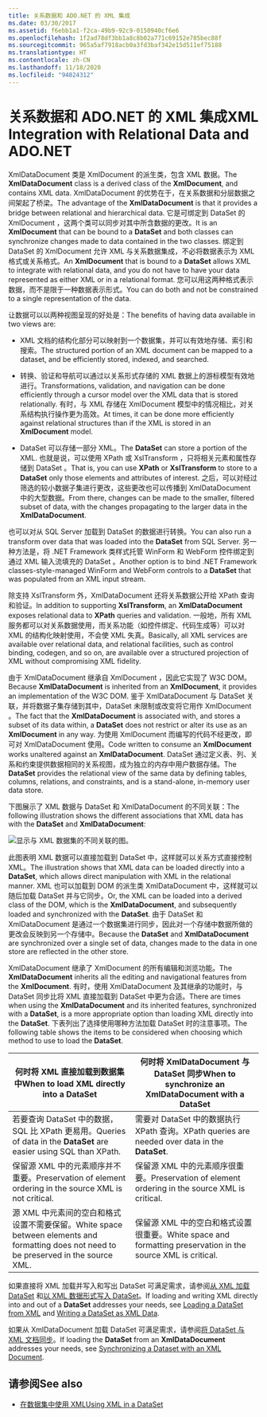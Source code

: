 ```yaml
---
title: 关系数据和 ADO.NET 的 XML 集成
ms.date: 03/30/2017
ms.assetid: f6ebb1a1-f2ca-49b9-92c9-0150940cf6e6
ms.openlocfilehash: 1f2ad78df3bb1a8c8b02a771c69152e785bec88f
ms.sourcegitcommit: 965a5af7918acb0a3fd3baf342e15d511ef75188
ms.translationtype: HT
ms.contentlocale: zh-CN
ms.lasthandoff: 11/18/2020
ms.locfileid: "94824312"
---
```

# <a name="xml-integration-with-relational-data-and-adonet"></a><span data-ttu-id="ae1fe-102">关系数据和 ADO.NET 的 XML 集成</span><span class="sxs-lookup"><span data-stu-id="ae1fe-102">XML Integration with Relational Data and ADO.NET</span></span>
<span data-ttu-id="ae1fe-103">XmlDataDocument  类是 XmlDocument  的派生类，包含 XML 数据。</span><span class="sxs-lookup"><span data-stu-id="ae1fe-103">The **XmlDataDocument** class is a derived class of the **XmlDocument**, and contains XML data.</span></span> <span data-ttu-id="ae1fe-104">XmlDataDocument  的优势在于，在关系数据和分层数据之间架起了桥梁。</span><span class="sxs-lookup"><span data-stu-id="ae1fe-104">The advantage of the **XmlDataDocument** is that it provides a bridge between relational and hierarchical data.</span></span> <span data-ttu-id="ae1fe-105">它是可绑定到 DataSet  的 XmlDocument  ，这两个类可以同步对其中所含数据的更改。</span><span class="sxs-lookup"><span data-stu-id="ae1fe-105">It is an **XmlDocument** that can be bound to a **DataSet** and both classes can synchronize changes made to data contained in the two classes.</span></span> <span data-ttu-id="ae1fe-106">绑定到 DataSet  的 XmlDocument  允许 XML 与关系数据集成，不必将数据表示为 XML 格式或关系格式。</span><span class="sxs-lookup"><span data-stu-id="ae1fe-106">An **XmlDocument** that is bound to a **DataSet** allows XML to integrate with relational data, and you do not have to have your data represented as either XML or in a relational format.</span></span> <span data-ttu-id="ae1fe-107">您可以用这两种格式表示数据，而不是限于一种数据表示形式。</span><span class="sxs-lookup"><span data-stu-id="ae1fe-107">You can do both and not be constrained to a single representation of the data.</span></span>  
  
 <span data-ttu-id="ae1fe-108">让数据可以以两种视图呈现的好处是：</span><span class="sxs-lookup"><span data-stu-id="ae1fe-108">The benefits of having data available in two views are:</span></span>  
  
- <span data-ttu-id="ae1fe-109">XML 文档的结构化部分可以映射到一个数据集，并可以有效地存储、索引和搜索。</span><span class="sxs-lookup"><span data-stu-id="ae1fe-109">The structured portion of an XML document can be mapped to a dataset, and be efficiently stored, indexed, and searched.</span></span>  
  
- <span data-ttu-id="ae1fe-110">转换、验证和导航可以通过以关系形式存储的 XML 数据上的游标模型有效地进行。</span><span class="sxs-lookup"><span data-stu-id="ae1fe-110">Transformations, validation, and navigation can be done efficiently through a cursor model over the XML data that is stored relationally.</span></span> <span data-ttu-id="ae1fe-111">有时，与 XML 存储在 XmlDocument  模型中的情况相比，对关系结构执行操作更为高效。</span><span class="sxs-lookup"><span data-stu-id="ae1fe-111">At times, it can be done more efficiently against relational structures than if the XML is stored in an **XmlDocument** model.</span></span>  
  
- <span data-ttu-id="ae1fe-112">DataSet  可以存储一部分 XML。</span><span class="sxs-lookup"><span data-stu-id="ae1fe-112">The **DataSet** can store a portion of the XML.</span></span> <span data-ttu-id="ae1fe-113">也就是说，可以使用 XPath  或 XslTransform  ，只将相关元素和属性存储到 DataSet  。</span><span class="sxs-lookup"><span data-stu-id="ae1fe-113">That is, you can use **XPath** or **XslTransform** to store to a **DataSet** only those elements and attributes of interest.</span></span> <span data-ttu-id="ae1fe-114">之后，可以对经过筛选的较小数据子集进行更改，这些更改也可以传播到 XmlDataDocument  中的大型数据。</span><span class="sxs-lookup"><span data-stu-id="ae1fe-114">From there, changes can be made to the smaller, filtered subset of data, with the changes propagating to the larger data in the **XmlDataDocument**.</span></span>  
  
 <span data-ttu-id="ae1fe-115">也可以对从 SQL Server 加载到 DataSet  的数据进行转换。</span><span class="sxs-lookup"><span data-stu-id="ae1fe-115">You can also run a transform over data that was loaded into the **DataSet** from SQL Server.</span></span> <span data-ttu-id="ae1fe-116">另一种方法是，将 .NET Framework 类样式托管 WinForm 和 WebForm 控件绑定到通过 XML 输入流填充的 DataSet  。</span><span class="sxs-lookup"><span data-stu-id="ae1fe-116">Another option is to bind .NET Framework classes-style-managed WinForm and WebForm controls to a **DataSet** that was populated from an XML input stream.</span></span>  
  
 <span data-ttu-id="ae1fe-117">除支持 XslTransform  外，XmlDataDocument  还将关系数据公开给 XPath  查询和验证。</span><span class="sxs-lookup"><span data-stu-id="ae1fe-117">In addition to supporting **XslTransform**, an **XmlDataDocument** exposes relational data to **XPath** queries and validation.</span></span>  <span data-ttu-id="ae1fe-118">一般地，所有 XML 服务都可以对关系数据使用，而关系功能（如控件绑定、代码生成等）可以对 XML 的结构化映射使用，不会使 XML 失真。</span><span class="sxs-lookup"><span data-stu-id="ae1fe-118">Basically, all XML services are available over relational data, and relational facilities, such as control binding, codegen, and so on, are available over a structured projection of XML without compromising XML fidelity.</span></span>  
  
 <span data-ttu-id="ae1fe-119">由于 XmlDataDocument  继承自 XmlDocument  ，因此它实现了 W3C DOM。</span><span class="sxs-lookup"><span data-stu-id="ae1fe-119">Because **XmlDataDocument** is inherited from an **XmlDocument**, it provides an implementation of the W3C DOM.</span></span> <span data-ttu-id="ae1fe-120">鉴于 XmlDataDocument  与 DataSet  关联，并将数据子集存储到其中，DataSet 未限制或改变将它用作 XmlDocument  。</span><span class="sxs-lookup"><span data-stu-id="ae1fe-120">The fact that the **XmlDataDocument** is associated with, and stores a subset of its data within, a **DataSet** does not restrict or alter its use as an **XmlDocument** in any way.</span></span> <span data-ttu-id="ae1fe-121">为使用 XmlDocument  而编写的代码不经更改，即可对 XmlDataDocument  使用。</span><span class="sxs-lookup"><span data-stu-id="ae1fe-121">Code written to consume an **XmlDocument** works unaltered against an **XmlDataDocument**.</span></span> <span data-ttu-id="ae1fe-122">DataSet  通过定义表、列、关系和约束提供数据相同的关系视图，成为独立的内存中用户数据存储。</span><span class="sxs-lookup"><span data-stu-id="ae1fe-122">The **DataSet** provides the relational view of the same data by defining tables, columns, relations, and constraints, and is a stand-alone, in-memory user data store.</span></span>  
  
 <span data-ttu-id="ae1fe-123">下图展示了 XML 数据与 DataSet  和 XmlDataDocument  的不同关联：</span><span class="sxs-lookup"><span data-stu-id="ae1fe-123">The following illustration shows the different associations that XML data has with the **DataSet** and **XmlDataDocument**:</span></span>
  
 ![显示与 XML 数据集的不同关联的图。](./media/xml-integration-with-relational-data-and-adonet/xml-integration-relational-data-adodotnet.gif)  
  
 <span data-ttu-id="ae1fe-125">此图表明 XML 数据可以直接加载到 DataSet  中，这样就可以关系方式直接控制 XML。</span><span class="sxs-lookup"><span data-stu-id="ae1fe-125">The illustration shows that XML data can be loaded directly into a **DataSet**, which allows direct manipulation with XML in the relational manner.</span></span> <span data-ttu-id="ae1fe-126">XML 也可以加载到 DOM 的派生类 XmlDataDocument  中，这样就可以随后加载 DataSet  并与它同步。</span><span class="sxs-lookup"><span data-stu-id="ae1fe-126">Or, the XML can be loaded into a derived class of the DOM, which is the **XmlDataDocument**, and subsequently loaded and synchronized with the **DataSet**.</span></span> <span data-ttu-id="ae1fe-127">由于 DataSet  和 XmlDataDocument  是通过一个数据集进行同步，因此对一个存储中数据所做的更改会反映到另一个存储中。</span><span class="sxs-lookup"><span data-stu-id="ae1fe-127">Because the **DataSet** and **XmlDataDocument** are synchronized over a single set of data, changes made to the data in one store are reflected in the other store.</span></span>  
  
 <span data-ttu-id="ae1fe-128">XmlDataDocument  继承了 XmlDocument  的所有编辑和浏览功能。</span><span class="sxs-lookup"><span data-stu-id="ae1fe-128">The **XmlDataDocument** inherits all the editing and navigational features from the **XmlDocument**.</span></span> <span data-ttu-id="ae1fe-129">有时，使用 XmlDataDocument  及其继承的功能时，与 DataSet  同步比将 XML 直接加载到 DataSet  中更为合适。</span><span class="sxs-lookup"><span data-stu-id="ae1fe-129">There are times when using the **XmlDataDocument** and its inherited features, synchronized with a **DataSet**, is a more appropriate option than loading XML directly into the **DataSet**.</span></span> <span data-ttu-id="ae1fe-130">下表列出了选择使用哪种方法加载 DataSet  时的注意事项。</span><span class="sxs-lookup"><span data-stu-id="ae1fe-130">The following table shows the items to be considered when choosing which method to use to load the **DataSet**.</span></span>  
  
|<span data-ttu-id="ae1fe-131">何时将 XML 直接加载到数据集中</span><span class="sxs-lookup"><span data-stu-id="ae1fe-131">When to load XML directly into a DataSet</span></span>|<span data-ttu-id="ae1fe-132">何时将 XmlDataDocument 与 DataSet 同步</span><span class="sxs-lookup"><span data-stu-id="ae1fe-132">When to synchronize an XmlDataDocument with a DataSet</span></span>|  
|----------------------------------------------|-----------------------------------------------------------|  
|<span data-ttu-id="ae1fe-133">若要查询 DataSet  中的数据，SQL 比 XPath 更易用。</span><span class="sxs-lookup"><span data-stu-id="ae1fe-133">Queries of data in the **DataSet** are easier using SQL than XPath.</span></span>|<span data-ttu-id="ae1fe-134">需要对 DataSet  中的数据执行 XPath 查询。</span><span class="sxs-lookup"><span data-stu-id="ae1fe-134">XPath queries are needed over data in the **DataSet**.</span></span>|  
|<span data-ttu-id="ae1fe-135">保留源 XML 中的元素顺序并不重要。</span><span class="sxs-lookup"><span data-stu-id="ae1fe-135">Preservation of element ordering in the source XML is not critical.</span></span>|<span data-ttu-id="ae1fe-136">保留源 XML 中的元素顺序很重要。</span><span class="sxs-lookup"><span data-stu-id="ae1fe-136">Preservation of element ordering in the source XML is critical.</span></span>|  
|<span data-ttu-id="ae1fe-137">源 XML 中元素间的空白和格式设置不需要保留。</span><span class="sxs-lookup"><span data-stu-id="ae1fe-137">White space between elements and formatting does not need to be preserved in the source XML.</span></span>|<span data-ttu-id="ae1fe-138">保留源 XML 中的空白和格式设置很重要。</span><span class="sxs-lookup"><span data-stu-id="ae1fe-138">White space and formatting preservation in the source XML is critical.</span></span>|  
  
 <span data-ttu-id="ae1fe-139">如果直接将 XML 加载并写入和写出 DataSet  可满足需求，请参阅[从 XML 加载 DataSet](../../../framework/data/adonet/dataset-datatable-dataview/loading-a-dataset-from-xml.md) 和[以 XML 数据形式写入 DataSet](../../../framework/data/adonet/dataset-datatable-dataview/writing-dataset-contents-as-xml-data.md)。</span><span class="sxs-lookup"><span data-stu-id="ae1fe-139">If loading and writing XML directly into and out of a **DataSet** addresses your needs, see [Loading a DataSet from XML](../../../framework/data/adonet/dataset-datatable-dataview/loading-a-dataset-from-xml.md) and [Writing a DataSet as XML Data](../../../framework/data/adonet/dataset-datatable-dataview/writing-dataset-contents-as-xml-data.md).</span></span>  
  
 <span data-ttu-id="ae1fe-140">如果从 XmlDataDocument  加载 DataSet  可满足需求，请参阅[将 DataSet 与 XML 文档同步](../../../framework/data/adonet/dataset-datatable-dataview/dataset-and-xmldatadocument-synchronization.md)。</span><span class="sxs-lookup"><span data-stu-id="ae1fe-140">If loading the **DataSet** from an **XmlDataDocument** addresses your needs, see [Synchronizing a Dataset with an XML Document](../../../framework/data/adonet/dataset-datatable-dataview/dataset-and-xmldatadocument-synchronization.md).</span></span>  
  
## <a name="see-also"></a><span data-ttu-id="ae1fe-141">请参阅</span><span class="sxs-lookup"><span data-stu-id="ae1fe-141">See also</span></span>

- [<span data-ttu-id="ae1fe-142">在数据集中使用 XML</span><span class="sxs-lookup"><span data-stu-id="ae1fe-142">Using XML in a DataSet</span></span>](../../../framework/data/adonet/dataset-datatable-dataview/using-xml-in-a-dataset.md)
